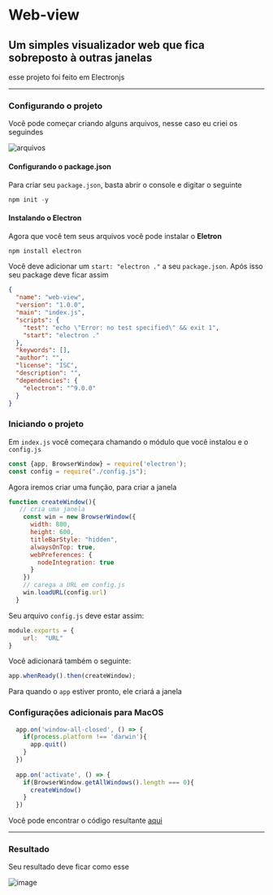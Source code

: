 # Web-view

## Um simples visualizador web que fica sobreposto à outras janelas
esse projeto foi feito em Electronjs
___
### Configurando o projeto

Você pode começar criando alguns arquivos, nesse caso eu criei os seguindes

![arquivos](https://user-images.githubusercontent.com/50425715/82763884-36c05c00-9de1-11ea-89ea-53241bd6db46.PNG)

#### Configurando o package.json
Para criar seu `package.json`, basta abrir o console e digitar o seguinte

```js
npm init -y
```

#### Instalando o Electron
Agora que você tem seus arquivos você pode instalar o **Eletron**

```js
npm install electron
```
Você deve adicionar um `start: "electron ."` a seu `package.json`. Após isso seu package deve ficar assim
```json
{
  "name": "web-view",
  "version": "1.0.0",
  "main": "index.js",
  "scripts": {
    "test": "echo \"Error: no test specified\" && exit 1",
    "start": "electron ."
  },
  "keywords": [],
  "author": "",
  "license": "ISC",
  "description": "",
  "dependencies": {
    "electron": "^9.0.0"
  }
}
```

### Iniciando o projeto

Em `index.js` você começara chamando o módulo que você instalou e o `config.js`
```js
const {app, BrowserWindow} = require('electron');
const config = require("./config.js");
```

Agora iremos criar uma função, para criar a janela
```js
function createWindow(){
   // cria uma janela
    const win = new BrowserWindow({
      width: 800,
      height: 600,
      titleBarStyle: "hidden",
      alwaysOnTop: true,
      webPreferences: {
        nodeIntegration: true
      }
    })
    // carega a URL em config.js
    win.loadURL(config.url)
  }
```

Seu arquivo `config.js` deve estar assim:
```js
module.exports = {
    url:  "URL"
}
```

Você adicionará também o seguinte:
```js
app.whenReady().then(createWindow);
```
Para quando o `app` estiver pronto, ele criará a janela

### Configurações adicionais para MacOS

```js
  app.on('window-all-closed', () => {
    if(process.platform !== 'darwin'){
      app.quit()
    }
  })
  
  app.on('activate', () => {
    if(BrowserWindow.getAllWindows().length === 0){
      createWindow()
    }
  })
```

Você pode encontrar o código resultante [aqui](https://github.com/DevRadhy/Web-view/blob/master/index.js)
___
### Resultado

Seu resultado deve ficar como esse

![image](https://user-images.githubusercontent.com/50425715/82765335-46916d80-9dec-11ea-867e-080c32a507bf.png)
